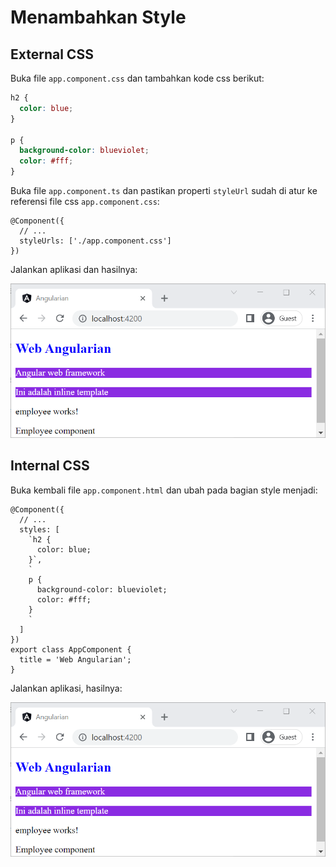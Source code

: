 # Menambahkan Style

## External CSS

Buka file `app.component.css` dan tambahkan kode css berikut:

```css
h2 {
  color: blue;
}

p {
  background-color: blueviolet;
  color: #fff;
}
```

Buka file `app.component.ts` dan pastikan properti `styleUrl` sudah di atur ke referensi file css `app.component.css`:

```tsx
@Component({
  // ...
  styleUrls: ['./app.component.css']
})
```

Jalankan aplikasi dan hasilnya:

![Untitled](Menambahkan%20Style%20dbf8d25e526c4683b05128fbc745878c/Untitled.png)

## Internal CSS

Buka kembali file `app.component.html` dan ubah pada bagian style menjadi:

```tsx
@Component({
  // ...
  styles: [
    `h2 {
      color: blue;
    }`,
    `
    p {
      background-color: blueviolet;
      color: #fff;
    }
    `
  ]
})
export class AppComponent {
  title = 'Web Angularian';
}
```

Jalankan aplikasi, hasilnya:

![Untitled](Menambahkan%20Style%20dbf8d25e526c4683b05128fbc745878c/Untitled.png)